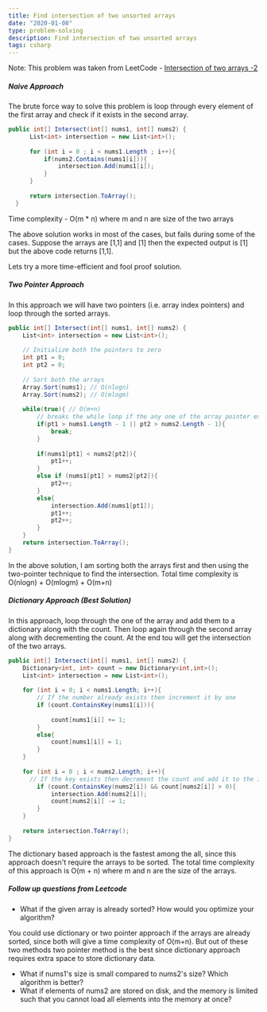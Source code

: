 ```yaml
---
title: Find intersection of two unsorted arrays
date: "2020-01-08"
type: problem-solving
description: Find intersection of two unsorted arrays
tags: csharp
---
```


Note: This problem was taken from LeetCode - [Intersection of two arrays -2](https://leetcode.com/problems/intersection-of-two-arrays-ii/submissions/)

##### Naive Approach

The brute force way to solve this problem is loop through every element of the first array and check if it exists in the second array.

```csharp
public int[] Intersect(int[] nums1, int[] nums2) {
      List<int> intersection = new List<int>();
      
      for (int i = 0 ; i < nums1.Length ; i++){
          if(nums2.Contains(nums1[i])){
              intersection.Add(nums1[i]);
          }
      }
      
      return intersection.ToArray();
  }
```

Time complexity - O(m * n) where m and n are size of the two arrays

The above solution works in most of the cases, but fails during some of the cases. Suppose the arrays are [1,1] and [1] then the expected output is [1] but the above code returns [1,1].

Lets try a more time-efficient and fool proof solution.

##### Two Pointer Approach

In this approach we will have two pointers (i.e. array index pointers) and loop through the sorted arrays.

```csharp
public int[] Intersect(int[] nums1, int[] nums2) {
    List<int> intersection = new List<int>();
    
    // Initialize both the pointers to zero
    int pt1 = 0;
    int pt2 = 0;
    
    // Sort both the arrays
    Array.Sort(nums1); // O(nlogn)
    Array.Sort(nums2); // O(mlogm)
    
    while(true){ // O(m+n)
        // breaks the while loop if the any one of the array pointer exceeds the array boundary
        if(pt1 > nums1.Length - 1 || pt2 > nums2.Length - 1){
            break;
        }
        
        if(nums1[pt1] < nums2[pt2]){
            pt1++;
        }
        else if (nums1[pt1] > nums2[pt2]){
            pt2++;
        }
        else{
            intersection.Add(nums1[pt1]);
            pt1++;
            pt2++;
        }
    }
    return intersection.ToArray();
}
```

In the above solution, I am sorting both the arrays first and then using the two-pointer technique to find the intersection. Total time complexity is O(nlogn) + O(mlogm) + O(m+n)

##### Dictionary Approach (Best Solution)

In this approach, loop through the one of the array and add them to a dictionary along with the count. Then loop again through the second array along with decrementing the count. At the end tou will get the intersection of the two arrays.

```csharp
public int[] Intersect(int[] nums1, int[] nums2) {
    Dictionary<int, int> count = new Dictionary<int,int>();
    List<int> intersection = new List<int>();
    
    for (int i = 0; i < nums1.Length; i++){
        // If the number already exists then increment it by one
        if (count.ContainsKey(nums1[i])){
            
            count[nums1[i]] += 1;
        }
        else{
            count[nums1[i]] = 1;
        }
    }
    
    for (int i = 0 ; i < nums2.Length; i++){
      // If the key exists then decrement the count and add it to the intersection array
        if (count.ContainsKey(nums2[i]) && count[nums2[i]] > 0){
            intersection.Add(nums2[i]);
            count[nums2[i]] -= 1;
        }
    }
    
    return intersection.ToArray();
}
```

The dictionary based approach is the fastest among the all, since this approach doesn't require the arrays to be sorted. The total time complexity of this approach is O(m + n) where m and n are the size of the arrays.

##### Follow up questions from Leetcode
- What if the given array is already sorted? How would you optimize your algorithm?

You could use dictionary or two pointer approach if the arrays are already sorted, since both will give a time complexity of O(m+n). But out of these two methods two pointer method is the best since dictionary approach requires extra space to store dictionary data.

- What if nums1's size is small compared to nums2's size? Which algorithm is better?
- What if elements of nums2 are stored on disk, and the memory is limited such that you cannot load all elements into the memory at once?

